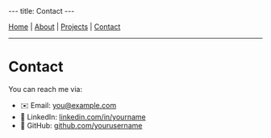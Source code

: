 <link rel="stylesheet" href="assets/style.css">
---
title: Contact
---

[Home](index.md) | [About](about.md) | [Projects](projects.md) | [Contact](contact.md)

---

# Contact

You can reach me via:
- ✉️ Email: [you@example.com](mailto:you@example.com)
- 💼 LinkedIn: [linkedin.com/in/yourname](https://linkedin.com/in/yourname)
- 🐙 GitHub: [github.com/yourusername](https://github.com/yourusername)
